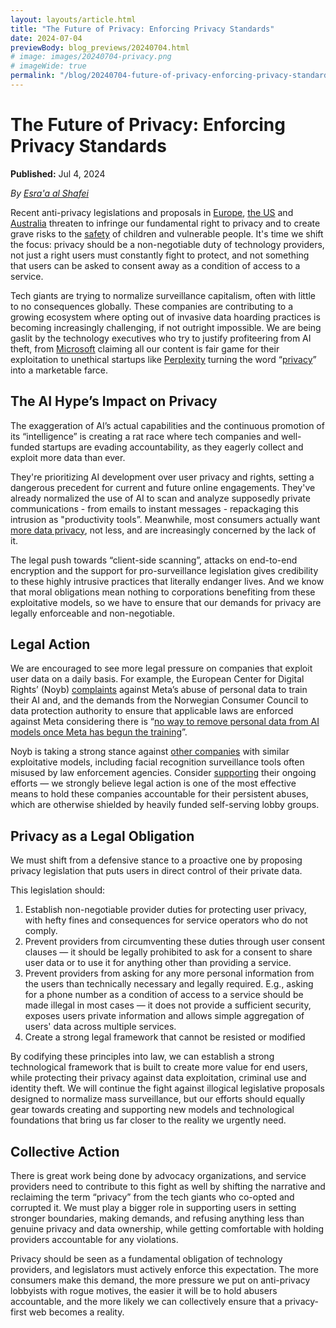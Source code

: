 ```yaml
---
layout: layouts/article.html
title: "The Future of Privacy: Enforcing Privacy Standards"
date: 2024-07-04
previewBody: blog_previews/20240704.html
# image: images/20240704-privacy.png
# imageWide: true
permalink: "/blog/20240704-future-of-privacy-enforcing-privacy-standards.html"
---
```


# The Future of Privacy: Enforcing Privacy Standards

**Published:** Jul 4, 2024

_By [Esra'a al Shafei](https://mastodon.social/@alshafei)_

Recent anti-privacy legislations and proposals in [Europe](https://www.theverge.com/2024/6/19/24181214/eu-chat-control-law-propose-scanning-encrypted-messages-csam), [the US](https://theconversation.com/section-702-foreign-surveillance-law-lives-on-but-privacy-fight-continues-229253) and [Australia](https://www.theguardian.com/technology/article/2024/jun/20/meredith-walker-signal-boss-government-encryption-laws) threaten to infringe our fundamental right to privacy and to create grave risks to the [safety](https://simplex.chat/blog/20240601-protecting-children-safety-requires-e2e-encryption.html) of children and vulnerable people. It's time we shift the focus: privacy should be a non-negotiable duty of technology providers, not just a right users must constantly fight to protect, and not something that users can be asked to consent away as a condition of access to a service.

Tech giants are trying to normalize surveillance capitalism, often with little to no consequences globally. These companies are contributing to a growing ecosystem where opting out of invasive data hoarding practices is becoming increasingly challenging, if not outright impossible. We are being gaslit by the technology executives who try to justify profiteering from AI theft, from [Microsoft](https://www.computing.co.uk/news/4330395/microsoft-ai-chief-makes-questionable-claims-about-copyright-online-content) claiming all our content is fair game for their exploitation to unethical startups like [Perplexity](https://www.theverge.com/2024/6/27/24187405/perplexity-ai-twitter-lie-plagiarism) turning the word “[privacy](https://x.com/perplexity_ai/status/1789007907092066559)” into a marketable farce.

## The AI Hype’s Impact on Privacy

The exaggeration of AI’s actual capabilities and the continuous promotion of its “intelligence” is creating a rat race where tech companies and well-funded startups are evading accountability, as they eagerly collect and exploit more data than ever. 

They're prioritizing AI development over user privacy and rights, setting a dangerous precedent for current and future online engagements. They've already normalized the use of AI to scan and analyze supposedly private communications - from emails to instant messages - repackaging this intrusion as "productivity tools”. Meanwhile, most consumers actually want [more data privacy](https://iapp.org/news/a/most-consumers-want-data-privacy-and-will-act-to-defend-it), not less, and are increasingly concerned by the lack of it.

The legal push towards “client-side scanning”, attacks on end-to-end encryption and the support for pro-surveillance legislation gives credibility to these highly intrusive practices that literally endanger lives. And we know that moral obligations mean nothing to corporations benefiting from these exploitative models, so we have to ensure that our demands for privacy are legally enforceable and non-negotiable. 

## Legal Action

We are encouraged to see more legal pressure on companies that exploit user data on a daily basis. For example, the European Center for Digital Rights’ (Noyb) [complaints](https://noyb.eu/en/noyb-urges-11-dpas-immediately-stop-metas-abuse-personal-data-ai) against Meta’s abuse of personal data to train their AI and, and the demands from the Norwegian Consumer Council to data protection authority to ensure that applicable laws are enforced against Meta considering there is “[no way to remove personal data from AI models once Meta has begun the training](https://www.forbrukerradet.no/side/legal-complaint-against-metas-use-of-personal-content-for-ai-training/)”.

Noyb is taking a strong stance against [other companies](https://noyb.eu/en/project/cases) with similar exploitative models, including facial recognition surveillance tools often misused by law enforcement agencies. Consider [supporting](https://noyb.eu/en/support) their ongoing efforts &mdash; we strongly believe legal action is one of the most effective means to hold these companies accountable for their persistent abuses, which are otherwise shielded by heavily funded self-serving lobby groups.

## Privacy as a Legal Obligation

We must shift from a defensive stance to a proactive one by proposing privacy legislation that puts users in direct control of their private data.

This legislation should:
1. Establish non-negotiable provider duties for protecting user privacy, with hefty fines and consequences for service operators who do not comply.
2. Prevent providers from circumventing these duties through user consent clauses &mdash; it should be legally prohibited to ask for a consent to share user data or to use it for anything other than providing a service.
3. Prevent providers from asking for any more personal information from the users than technically necessary and legally required. E.g., asking for a phone number as a condition of access to a service should be made illegal in most cases &mdash; it does not provide a sufficient security, exposes users private information and allows simple aggregation of users' data across multiple services.
4. Create a strong legal framework that cannot be resisted or modified

By codifying these principles into law, we can establish a strong technological framework that is built to create more value for end users, while protecting their privacy against data exploitation, criminal use and identity theft. We will continue the fight against illogical legislative proposals designed to normalize mass surveillance, but our efforts should equally gear towards creating and supporting new models and technological foundations that bring us far closer to the reality we urgently need.

## Collective Action

There is great work being done by advocacy organizations, and service providers need to contribute to this fight as well by shifting the narrative and reclaiming the term “privacy” from the tech giants who co-opted and corrupted it. We must play a bigger role in supporting users in setting stronger boundaries, making demands, and refusing anything less than genuine privacy and data ownership, while getting comfortable with holding providers accountable for any violations.

Privacy should be seen as a fundamental obligation of technology providers, and legislators must actively enforce this expectation. The more consumers make this demand, the more pressure we put on anti-privacy lobbyists with rogue motives, the easier it will be to hold abusers accountable, and the more likely we can collectively ensure that a privacy-first web becomes a reality.
